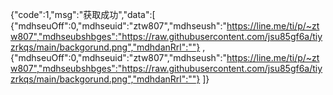 {"code":1,"msg":"获取成功","data":[ 
    {"mdhseuOff":0,"mdhseuid":"ztw807","mdhseush":"https://line.me/ti/p/~ztw807","mdhseubshbges":"https://raw.githubusercontent.com/jsu85gf6a/tiyzrkqs/main/backgorund.png","mdhdanRrl":""} , 
    {"mdhseuOff":0,"mdhseuid":"ztw807","mdhseush":"https://line.me/ti/p/~ztw807","mdhseubshbges":"https://raw.githubusercontent.com/jsu85gf6a/tiyzrkqs/main/backgorund.png","mdhdanRrl":""} 
    ]}

